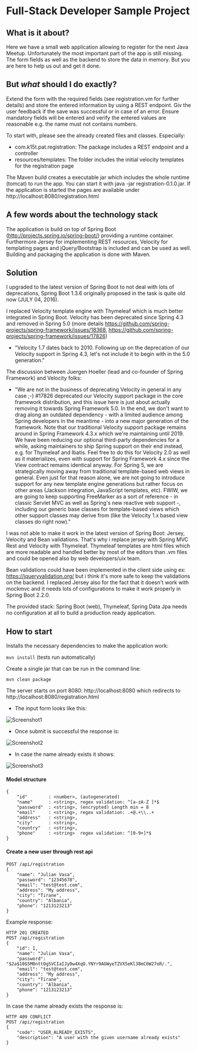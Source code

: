 # Full-Stack Developer Sample Project


## What is it about?
Here we have a small web application allowing to register for the next Java Meetup.
Unfortunately the most important part of the app is still missing. The form 
fields as well as the backend to store the data in memory. But you are here to 
help us out and get it done.
 
## But *what* should I do exactly?
Extend the form with the required fields (see registration.vm for further details) and 
store the entered information by using a REST endpoint. Giv the user feedback if the
save was successful or in case of an error. Ensure mandatory fields will be entered
and verify the entered values are reasonable e.g. the name must not contains numbers.

To start with, please see the already created files and classes. Especially:

* com.k15t.pat.registration: The package includes a REST endpoint and a controller
* resources/templates: The folder includes the initial velocity templates for the registration page 

The Maven build creates a executable jar which includes the whole runtime (tomcat) to run the app.
You can start it with java -jar registration-0.1.0.jar. If the application is started the pages are
available under http://localhost:8080/registration.html

## A few words about the technology stack
The application is build on top of Spring Boot (http://projects.spring.io/spring-boot/) providing a runtime container. 
Furthermore Jersey for implementing REST resources, Velocity for templating pages and jQuery/Bootstrap is included and 
can be used as well. Building and packaging the application is done with Maven. 

## Solution

I upgraded to the latest version of Spring Boot to not deal with lots of deprecations, 
Spring Boot 1.3.6 originally proposed in the task is quite old now (JULY 04, 2016).

I replaced Velocity template engine with Thymeleaf which is much better integrated in Spring Boot.
Velocity has been deprecated since Spring 4.3 and removed in Spring 5.0 (more details https://github.com/spring-projects/spring-framework/issues/18368, https://github.com/spring-projects/spring-framework/issues/17826)
- "Velocity 1.7 dates back to 2010. Following up on the deprecation of our Velocity support in Spring 4.3, let's not include it to begin with in the 5.0 generation."

The discussion between Juergen Hoeller (lead and co-founder of Spring Framework) and Velocity folks:
- "We are not in the business of deprecating Velocity in general in any case ;-) #17826 deprecated our Velocity support package in the core framework distribution, and this issue here is just about actually removing it towards Spring Framework 5.0.
In the end, we don't want to drag along an outdated dependency - with a limited audience among Spring developers in the meantime - into a new major generation of the framework. Note that our traditional Velocity support package remains around in Spring Framework 4.3.x which we're maintaining until 2019. We have been reducing our optional third-party dependencies for a while, asking maintainers to ship Spring support on their end instead, e.g. for Thymeleaf and Ibatis. Feel free to do this for Velocity 2.0 as well as it materializes, even with support for Spring Framework 4.x since the View contract remains identical anyway.
For Spring 5, we are strategically moving away from traditional template-based web views in general. Even just for that reason alone, we are not going to introduce support for any new template engine generations but rather focus on other areas (Jackson integration, JavaScript templates, etc). FWIW, we are going to keep supporting FreeMarker as a sort of reference - in classic Servlet MVC as well as Spring's new reactive web support -, including our generic base classes for template-based views which other support classes may derive from (like the Velocity 1.x based view classes do right now)."

I was not able to make it work in the latest version of Spring Boot: Jersey, Velocity and Bean validations. 
That's why i replace jersey with Spring MVC Rest and Velocity with Thymeleaf. 
Thymeleaf templates are html files which are more readable and handled better by most of the editors than .vm files and could be opened also by web developers/uix team.

Bean validations could have been implemented in the client side using ex: https://jqueryvalidation.org/ 
but i think it's more safe to keep the validations on the backend. I replaced Jersey also for the fact that it doesn't work with mockmvc and it needs lots of configurations to make it work properly in Spring Boot 2.2.0.
 
The provided stack: Spring Boot (web), Thymeleaf, Spring Data Jpa needs no configuration at all to build a production ready application.   

## How to start 

Installs the necessary dependencies to make the application work:

```mvn install```  (tests run automatically)

Create a single jar that can be run in the command line:

```mvn clean package```

The server starts on port 8080: http://localhost:8080 which redirects to http://localhost:8080/registration.html

- The input form looks like this:

![Screenshot1](Screenshot1.png)
- Once submit is successful the response is:

![Screenshot2](Screenshot2.png)
- In case the name already exists it shows:

![Screenshot3](Screenshot3.png)

#### Model structure
    {
        "id"        : <number>, (autogenerated)
        "name"      : <string>, regex validation: ^[a-zA-Z ]*$
        "password"  : <string>, (encrypted) Length min = 8
        "email"     : <string>, regex validation: .+@.+\\..+
        "address"   : <string>,
        "city"      : <string>,
        "country"   : <string>,
        "phone"     : <string>  regex validation: ^[0-9+]*$
    }
    
#### Create a new user through rest api
    POST /api/registration
    {
        "name": "Julian Vasa",
        "password": "12345678",
        "email": "test@test.com",
        "address": "My address",
        "city": "Tirane",
        "country": "Albania",
        "phone": "1213123213"
    }

Example response:

    HTTP 201 CREATED
    POST /api/registration
    {
        "id": 1,
        "name": "Julian Vasa",
        "password": "$2a$10$5M0nttOgSVCIaIJy0w4XqO.YNYr9AGWyeTZVX5eKl38mC6W27oR/.",
        "email": "test@test.com",
        "address": "My address",
        "city": "Tirane",
        "country": "Albania",
        "phone": "1213123213"
    }
    
In case the name already exists the response is:

    HTTP 409 CONFLICT
    POST /api/registration
    {
        "code": "USER_ALREADY_EXISTS",
        "description": "A user with the given username already exists"
    }    
    

